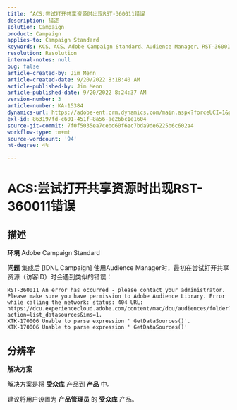 ```yaml
---
title: ‘ACS:尝试打开共享资源时出现RST-360011错误
description: 描述
solution: Campaign
product: Campaign
applies-to: Campaign Standard
keywords: KCS、ACS、Adobe Campaign Standard、Audience Manager、RST-360011、错误、打开共享资源
resolution: Resolution
internal-notes: null
bug: false
article-created-by: Jim Menn
article-created-date: 9/20/2022 8:18:40 AM
article-published-by: Jim Menn
article-published-date: 9/20/2022 8:24:37 AM
version-number: 3
article-number: KA-15384
dynamics-url: https://adobe-ent.crm.dynamics.com/main.aspx?forceUCI=1&pagetype=entityrecord&etn=knowledgearticle&id=b3a386d3-bc38-ed11-9db1-0022480866ad
exl-id: 863197fd-c601-451f-8a56-ae26bc1e1604
source-git-commit: 7f0f5035ea7cebd60f6ec7bda9de6225b6c602a4
workflow-type: tm+mt
source-wordcount: '94'
ht-degree: 4%

---
```


# ACS:尝试打开共享资源时出现RST-360011错误

## 描述


<b>环境</b>
Adobe Campaign Standard

<b>问题</b>
集成后 [!DNL Campaign] 使用Audience Manager时，最初在尝试打开共享资源（访客ID）时会遇到类似的错误：


```
RST-360011 An error has occurred - please contact your administrator.
Please make sure you have permission to Adobe Audience Library. Error while calling the network: status: 404 URL: https://dcu.experiencecloud.adobe.com/content/mac/dcu/audiences/folder?action=list_datasources&ims=1.
XTK-170006 Unable to parse expression ' GetDataSources()'.
XTK-170006 Unable to parse expression ' GetDataSources()'
```





## 分辨率


<b>解决方案</b>

解决方案是将 <b>受众库</b> 产品到 <b>产品</b> 中。

建议将用户设置为 <b>产品管理员</b> 的 <b>受众库</b> 产品。
